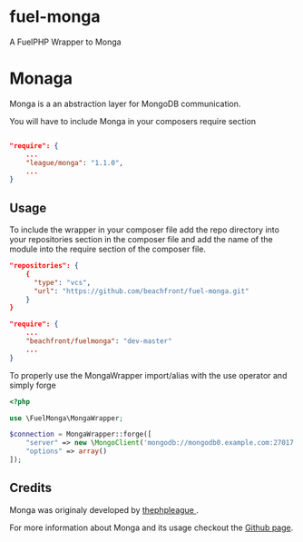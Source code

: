 # fuel-monga
A FuelPHP Wrapper to Monga

# Monaga
Monga is a an abstraction layer for MongoDB communication.

You will have to include Monga in your composers require section

```json

"require": {
	...
    "league/monga": "1.1.0",
	...
}
```

## Usage
To include the wrapper in your composer file add the repo directory into your repositories section in the composer file and add the name of the module into the require section of the composer file.

```json
"repositories": {
	{ 
	  "type": "vcs", 
	  "url": "https://github.com/beachfront/fuel-monga.git"
	}
}

"require": {
	...
    "beachfront/fuelmonga": "dev-master"
	...
}
```



To properly use the MongaWrapper import/alias with the use operator and simply forge 


```php
<?php

use \FuelMonga\MongaWrapper;

$connection = MongaWrapper::forge([
	"server" => new \MongoClient('mongodb://mongodb0.example.com:27017'),
	"options" => array()
]);

``` 


## Credits
Monga was originaly developed by [thephpleague ](https://thephpleague.com/).

For more information about Monga and its usage checkout the [Github page](https://github.com/thephpleague/monga).
